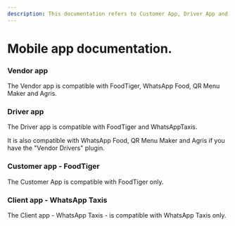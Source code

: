 ```yaml
---
description: This documentation refers to Customer App, Driver App and Vendor app
---
```


# Mobile app documentation.

### Vendor  app

The Vendor app is compatible with FoodTiger, WhatsApp Food, QR Menu Maker and Agris.

### Driver app

The Driver app is compatible with FoodTiger and WhatsAppTaxis.

It is also compatible with   WhatsApp Food, QR Menu Maker and Agris if you have the "Vendor Drivers" plugin.

### Customer app - FoodTiger

The Customer App is compatible with FoodTiger only.

### Client app - WhatsApp Taxis

The Client app - WhatsApp Taxis - is compatible with WhatsApp Taxis only.&#x20;





